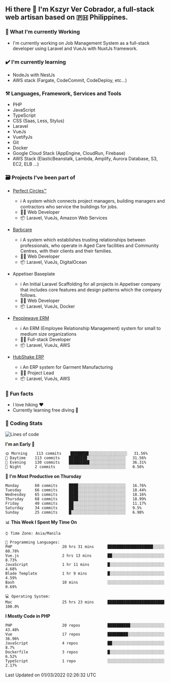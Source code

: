 ## Hi there 👋 I'm Kszyr Ver Cobrador, a full-stack web artisan based on 🇵🇭 Philippines.

### 🚀 What I'm currently Working

- I'm currently working on Job Management System as a full-stack developer using Laravel and VueJs with NuxtJs framework.

### ✔️ I'm currently learning

- NodeJs with NestJs
- AWS stack (Fargate, CodeCommit, CodeDeploy, etc...)

### ⚒️ Languages, Framework, Services and Tools
- PHP
- JavaScript
- TypeScript
- CSS (Saas, Less, Stylus)
- Laravel
- VueJs
- VuetifyJs
- Git
- Docker
- Google Cloud Stack (AppEngine, CloudRun, Firebase)
- AWS Stack (ElasticBeanstalk, Lambda, Amplify, Aurora Database, S3, EC2, ELB ...)


### 🗃 Projects I've been part of

- <a href="https://perfectcircles.com.au/" target="_blank">Perfect Circles™</a>

  - ℹ️ A system which connects project managers, building managers and contractors who service the buildings for jobs.
  - 👨‍💻 Web Developer
  - 📦 Laravel, VueJs, Amazon Web Services

- <a href="https://appetiser.com.au/portfolio/barbcare" target="_blank">Barbcare</a>

  - ℹ️ A system which establishes trusting relationships between professionals, who operate in Aged Care facilities and Community Centres, with their clients and their families.
  - 👨‍💻 Web Developer
  - 📦 Laravel, VueJs, DigitalOcean

- Appetiser Baseplate

  - ℹ️ An Initial Laravel Scaffolding for all projects in Appetiser company that includes core features and design patterns which the company follows.
  - 👨‍💻 Web Developer
  - 📦 Laravel, VueJs, Docker

- <a href="https://peoplewave.co" target="_blank">Peoplewave ERM</a>

  - ℹ️ An ERM (Employee Relationship Management) system for small to medium size organizations
  - 👨‍💻 Full-stack Developer
  - 📦 Laravel, VueJs, AWS

- <a href="https://www.posbang.com/garment-erp" target="_blank">HubShake ERP</a>

  - ℹ️ An ERP system for Garment Manufacturing
  - 👨‍💻 Project Lead
  - 📦 Laravel, VueJs, AWS

### 🌴 Fun facts

- I love hiking ❤️
- Currently learning free diving 🥽

### 🌟 Coding Stats

<!-- WakaTime Stats -->

<!--START_SECTION:waka-->
![Lines of code](https://img.shields.io/badge/From%20Hello%20World%20I%27ve%20Written-434%20Thousand%20lines%20of%20code-blue)

**I'm an Early 🐤** 

```text
🌞 Morning    113 commits    ████████░░░░░░░░░░░░░░░░░   31.56% 
🌆 Daytime    113 commits    ████████░░░░░░░░░░░░░░░░░   31.56% 
🌃 Evening    130 commits    █████████░░░░░░░░░░░░░░░░   36.31% 
🌙 Night      2 commits      ░░░░░░░░░░░░░░░░░░░░░░░░░   0.56%

```
📅 **I'm Most Productive on Thursday** 

```text
Monday       60 commits     ████░░░░░░░░░░░░░░░░░░░░░   16.76% 
Tuesday      66 commits     ████░░░░░░░░░░░░░░░░░░░░░   18.44% 
Wednesday    65 commits     ████░░░░░░░░░░░░░░░░░░░░░   18.16% 
Thursday     68 commits     ████░░░░░░░░░░░░░░░░░░░░░   18.99% 
Friday       40 commits     ██░░░░░░░░░░░░░░░░░░░░░░░   11.17% 
Saturday     34 commits     ██░░░░░░░░░░░░░░░░░░░░░░░   9.5% 
Sunday       25 commits     █░░░░░░░░░░░░░░░░░░░░░░░░   6.98%

```


📊 **This Week I Spent My Time On** 

```text
⌚︎ Time Zone: Asia/Manila

💬 Programming Languages: 
PHP                      20 hrs 31 mins      ████████████████████░░░░░   80.78% 
Vue.js                   2 hrs 13 mins       ██░░░░░░░░░░░░░░░░░░░░░░░   8.73% 
JavaScript               1 hr 11 mins        █░░░░░░░░░░░░░░░░░░░░░░░░   4.68% 
Blade Template           1 hr 9 mins         █░░░░░░░░░░░░░░░░░░░░░░░░   4.59% 
Bash                     10 mins             ░░░░░░░░░░░░░░░░░░░░░░░░░   0.69%

💻 Operating System: 
Mac                      25 hrs 23 mins      █████████████████████████   100.0%

```

**I Mostly Code in PHP** 

```text
PHP                      20 repos            ██████████░░░░░░░░░░░░░░░   43.48% 
Vue                      17 repos            █████████░░░░░░░░░░░░░░░░   36.96% 
JavaScript               4 repos             ██░░░░░░░░░░░░░░░░░░░░░░░   8.7% 
Dockerfile               3 repos             █░░░░░░░░░░░░░░░░░░░░░░░░   6.52% 
TypeScript               1 repo              ░░░░░░░░░░░░░░░░░░░░░░░░░   2.17%

```



 Last Updated on 01/03/2022 02:26:32 UTC
<!--END_SECTION:waka-->
